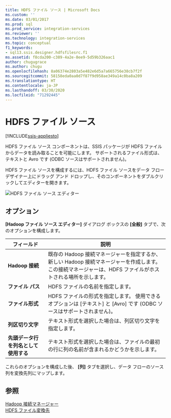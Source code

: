 ```yaml
---
title: HDFS ファイル ソース | Microsoft Docs
ms.custom: ''
ms.date: 03/01/2017
ms.prod: sql
ms.prod_service: integration-services
ms.reviewer: ''
ms.technology: integration-services
ms.topic: conceptual
f1_keywords:
- sql13.ssis.designer.hdfsfilesrc.f1
ms.assetid: f8cda200-c389-4a2e-8ee9-5d59b326aac1
author: chugugrace
ms.author: chugu
ms.openlocfilehash: 8a06374e2803a5e482e6d5a7a665756e38cb7f2f
ms.sourcegitcommit: 58158eda0aa0d7f87f9d958ae349a14c0ba8a209
ms.translationtype: HT
ms.contentlocale: ja-JP
ms.lasthandoff: 03/30/2020
ms.locfileid: "71292445"
---
```

# <a name="hdfs-file-source"></a>HDFS ファイル ソース

[!INCLUDE[ssis-appliesto](../../includes/ssis-appliesto-ssvrpluslinux-asdb-asdw-xxx.md)]


  HDFS ファイル ソース コンポーネントは、SSIS パッケージが HDFS ファイルからデータを読み取ることを可能にします。 サポートされるファイル形式は、テキストと Avro です (ODBC ソースはサポートされません)。  
  
 HDFS ファイル ソースを構成するには、HDFS ファイル ソースをデータ フロー デザイナー上にドラッグ アンド ドロップし、そのコンポーネントをダブルクリックしてエディターを開きます。  
  
 ![HDFS ファイル ソース エディター](../../integration-services/data-flow/media/hdfs-file-source.png "HDFS ファイル ソース エディター")  
  
## <a name="options"></a>オプション  
 **[Hadoop ファイル ソース エディター]** ダイアログ ボックスの **[全般]** タブで、次のオプションを構成します。  
  
|フィールド|説明|  
|-----------|-----------------|  
|**Hadoop 接続**|既存の Hadoop 接続マネージャーを指定するか、新しい Hadoop 接続マネージャーを作成します。 この接続マネージャーは、HDFS ファイルがホストされる場所を示します。|  
|**ファイル パス**|HDFS ファイルの名前を指定します。|  
|**ファイル形式**|HDFS ファイルの形式を指定します。 使用できるオプションは [テキスト] と [Avro] です (ODBC ソースはサポートされません)。|  
|**列区切り文字**|テキスト形式を選択した場合は、列区切り文字を指定します。|  
|**先頭データ行を列名として使用する**|テキスト形式を選択した場合は、ファイルの最初の行に列の名前が含まれるかどうかを示します。|  
  
 これらのオプションを構成した後、 **[列]** タブを選択し、データ フローのソース列を変換先列にマップします。  
  
## <a name="see-also"></a>参照  
 [Hadoop 接続マネージャー](../../integration-services/connection-manager/hadoop-connection-manager.md)   
 [HDFS ファイル変換先](../../integration-services/data-flow/hdfs-file-destination.md)  
  
  
